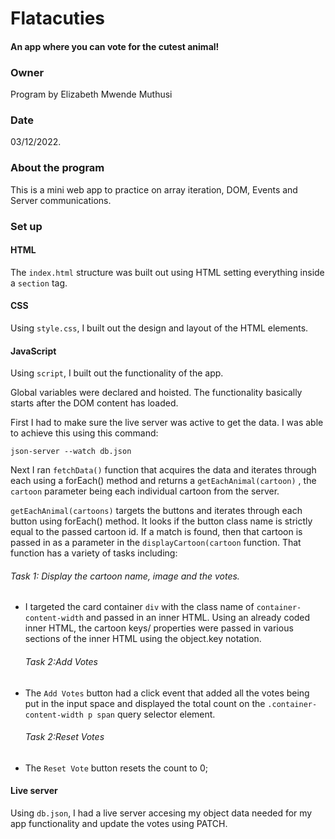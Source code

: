 # Flatacuties
#### An app where you can vote for the cutest animal!
### Owner
Program by Elizabeth Mwende Muthusi
### Date
03/12/2022.

### About the program
This is a mini web app to practice on array iteration, DOM, Events and Server communications.

### Set up
#### HTML
The `index.html` structure was built out using HTML setting everything inside a `section` tag.

#### CSS
Using `style.css`, I built out the design and layout of the HTML elements.

#### JavaScript
Using `script`, I built out the functionality of the app.

Global variables were declared and hoisted. The functionality basically starts after the DOM content has loaded.

First I had to make sure the live server was active to get the data. I was able to achieve this using this command:

 `json-server --watch db.json`
 
 Next I ran `fetchData()` function that acquires the data and iterates through each using a forEach() method and returns a `getEachAnimal(cartoon)` , the `cartoon` parameter being each individual cartoon from the server. 
 
 `getEachAnimal(cartoons)` targets the buttons and iterates through each button using forEach() method. It looks if the button class name is strictly equal to the passed cartoon id. If a match is found, then that cartoon is passed in as a parameter in the `displayCartoon(cartoon` function. That function has a variety of tasks including:
 
 ###### Task 1: Display the cartoon name, image and the votes. 
- I targeted the card container `div` with the class name of `container-content-width` and passed in an inner HTML. Using an already coded inner HTML, the cartoon keys/ properties were passed in various sections of the inner HTML using the object.key notation.
 
  ###### Task 2:Add Votes
- The `Add Votes` button had a click event that added all the votes being put in the input space and displayed the total count on the `.container-content-width p span` query selector element.
   ###### Task 2:Reset Votes
- The `Reset Vote` button resets the count to 0;


#### Live server
Using `db.json`, I had a live server accesing my object data needed for my app functionality and update the votes using PATCH.

